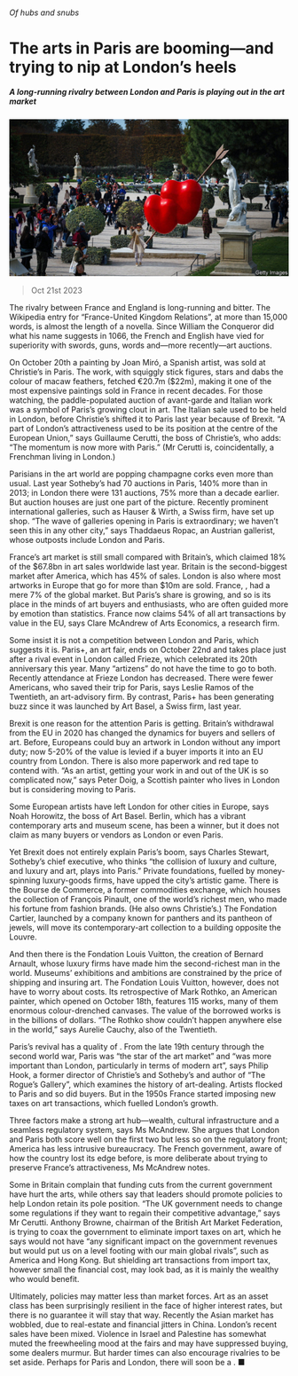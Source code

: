 ###### Of hubs and snubs

# The arts in Paris are booming—and trying to nip at London’s heels 

##### A long-running rivalry between London and Paris is playing out in the art market 

![image](images/20231021_CUP505.jpg) 

> Oct 21st 2023 

The rivalry between France and England is long-running and bitter. The Wikipedia entry for “France-United Kingdom Relations”, at more than 15,000 words, is almost the length of a novella. Since William the Conqueror did what his name suggests in 1066, the French and English have vied for superiority with swords, guns, words and—more recently—art auctions.

On October 20th a painting by Joan Miró, a Spanish artist, was sold at Christie’s in Paris. The work, with squiggly stick figures, stars and dabs the colour of macaw feathers, fetched €20.7m ($22m), making it one of the most expensive paintings sold in France in recent decades. For those watching, the paddle-populated auction of avant-garde and Italian work was a symbol of Paris’s growing clout in art. The Italian sale used to be held in London, before Christie’s shifted it to Paris last year because of Brexit. “A part of London’s attractiveness used to be its position at the centre of the European Union,” says Guillaume Cerutti, the boss of Christie’s, who adds: “The momentum is now more with Paris.” (Mr Cerutti is, coincidentally, a Frenchman living in London.)

Parisians in the art world are popping champagne corks even more than usual. Last year Sotheby’s had 70 auctions in Paris, 140% more than in 2013; in London there were 131 auctions, 75% more than a decade earlier. But auction houses are just one part of the picture. Recently prominent international galleries, such as Hauser &amp; Wirth, a Swiss firm, have set up shop. “The wave of galleries opening in Paris is extraordinary; we haven’t seen this in any other city,” says Thaddaeus Ropac, an Austrian gallerist, whose outposts include London and Paris.

France’s art market is still small compared with Britain’s, which claimed 18% of the $67.8bn in art sales worldwide last year. Britain is the second-biggest market after America, which has 45% of sales. London is also where most artworks in Europe that go for more than $10m are sold. France, , had a mere 7% of the global market. But Paris’s share is growing, and so is its place in the minds of art buyers and enthusiasts, who are often guided more by emotion than statistics. France now claims 54% of all art transactions by value in the EU, says Clare McAndrew of Arts Economics, a research firm. 

Some insist it is not a competition between London and Paris, which suggests it is. Paris+, an art fair, ends on October 22nd and takes place just after a rival event in London called Frieze, which celebrated its 20th anniversary this year. Many “artizens” do not have the time to go to both. Recently attendance at Frieze London has decreased. There were fewer Americans, who saved their trip for Paris, says Leslie Ramos of the Twentieth, an art-advisory firm. By contrast, Paris+ has been generating buzz since it was launched by Art Basel, a Swiss firm, last year.

Brexit is one reason for the attention Paris is getting. Britain’s withdrawal from the EU in 2020 has changed the dynamics for buyers and sellers of art. Before, Europeans could buy an artwork in London without any import duty; now 5-20% of the value is levied if a buyer imports it into an EU country from London. There is also more paperwork and red tape to contend with. “As an artist, getting your work in and out of the UK is so complicated now,” says Peter Doig, a Scottish painter who lives in London but is considering moving to Paris.

Some European artists have left London for other cities in Europe, says Noah Horowitz, the boss of Art Basel. Berlin, which has a vibrant contemporary arts and museum scene, has been a winner, but it does not claim as many buyers or vendors as London or even Paris.

Yet Brexit does not entirely explain Paris’s boom, says Charles Stewart, Sotheby’s chief executive, who thinks “the collision of luxury and culture, and luxury and art, plays into Paris.” Private foundations, fuelled by money-spinning luxury-goods firms, have upped the city’s artistic game. There is the Bourse de Commerce, a former commodities exchange, which houses the collection of François Pinault, one of the world’s richest men, who made his fortune from fashion brands. (He also owns Christie’s.) The Fondation Cartier, launched by a company known for panthers and its pantheon of jewels, will move its contemporary-art collection to a building opposite the Louvre.

And then there is the Fondation Louis Vuitton, the creation of Bernard Arnault, whose luxury firms have made him the second-richest man in the world. Museums’ exhibitions and ambitions are constrained by the price of shipping and insuring art. The Fondation Louis Vuitton, however, does not have to worry about costs. Its retrospective of Mark Rothko, an American painter, which opened on October 18th, features 115 works, many of them enormous colour-drenched canvases. The value of the borrowed works is in the billions of dollars. “The Rothko show couldn’t happen anywhere else in the world,” says Aurelie Cauchy, also of the Twentieth.

Paris’s revival has a quality of . From the late 19th century through the second world war, Paris was “the star of the art market” and “was more important than London, particularly in terms of modern art”, says Philip Hook, a former director of Christie’s and Sotheby’s and author of “The Rogue’s Gallery”, which examines the history of art-dealing. Artists flocked to Paris and so did buyers. But in the 1950s France started imposing new taxes on art transactions, which fuelled London’s growth.

Three factors make a strong art hub—wealth, cultural infrastructure and a seamless regulatory system, says Ms McAndrew. She argues that London and Paris both score well on the first two but less so on the regulatory front; America has less intrusive bureaucracy. The French government, aware of how the country lost its edge before, is more deliberate about trying to preserve France’s attractiveness, Ms McAndrew notes.

Some in Britain complain that funding cuts from the current government have hurt the arts, while others say that leaders should promote policies to help London retain its pole position. “The UK government needs to change some regulations if they want to regain their competitive advantage,” says Mr Cerutti. Anthony Browne, chairman of the British Art Market Federation, is trying to coax the government to eliminate import taxes on art, which he says would not have “any significant impact on the government revenues but would put us on a level footing with our main global rivals”, such as America and Hong Kong. But shielding art transactions from import tax, however small the financial cost, may look bad, as it is mainly the wealthy who would benefit.

Ultimately, policies may matter less than market forces. Art as an asset class has been surprisingly resilient in the face of higher interest rates, but there is no guarantee it will stay that way. Recently the Asian market has wobbled, due to real-estate and financial jitters in China. London’s recent sales have been mixed. Violence in Israel and Palestine has somewhat muted the freewheeling mood at the fairs and may have suppressed buying, some dealers murmur. But harder times can also encourage rivalries to be set aside. Perhaps for Paris and London, there will soon be a . ■


